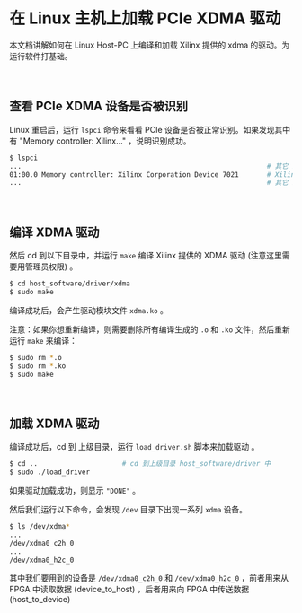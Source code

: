 # 在 Linux 主机上加载 PCIe XDMA 驱动

本文档讲解如何在 Linux Host-PC 上编译和加载 Xilinx 提供的 xdma 的驱动。为运行软件打基础。

　

## 查看 PCIe XDMA 设备是否被识别

Linux 重启后，运行 `lspci` 命令来看看 PCIe 设备是否被正常识别。如果发现其中有 "Memory controller: Xilinx..." ，说明识别成功。

```bash
$ lspci
...                                                             # 其它 PCI 设备
01:00.0 Memory controller: Xilinx Corporation Device 7021       # Xilinx PCIe-XDMA 设备
...                                                             # 其它 PCI 设备
```

　

## 编译 XDMA 驱动

然后 cd 到以下目录中，并运行 `make` 编译 Xilinx 提供的 XDMA 驱动 (注意这里需要用管理员权限) 。

```bash
$ cd host_software/driver/xdma
$ sudo make
```

编译成功后，会产生驱动模块文件 `xdma.ko` 。

注意：如果你想重新编译，则需要删除所有编译生成的 `.o` 和 `.ko` 文件，然后重新运行 `make` 来编译：

```bash
$ sudo rm *.o
$ sudo rm *.ko
$ sudo make
```

　

## 加载 XDMA 驱动

编译成功后，cd 到 上级目录，运行 `load_driver.sh` 脚本来加载驱动 。

```bash
$ cd ..                     # cd 到上级目录 host_software/driver 中
$ sudo ./load_driver
```

如果驱动加载成功，则显示 `"DONE"` 。

然后我们运行以下命令，会发现 `/dev` 目录下出现一系列 `xdma` 设备。

```bash
$ ls /dev/xdma*
...
/dev/xdma0_c2h_0
...
/dev/xdma0_h2c_0
```

其中我们要用到的设备是 `/dev/xdma0_c2h_0` 和 `/dev/xdma0_h2c_0` ，前者用来从 FPGA 中读取数据 (device_to_host) ，后者用来向 FPGA 中传送数据 (host_to_device)

　

